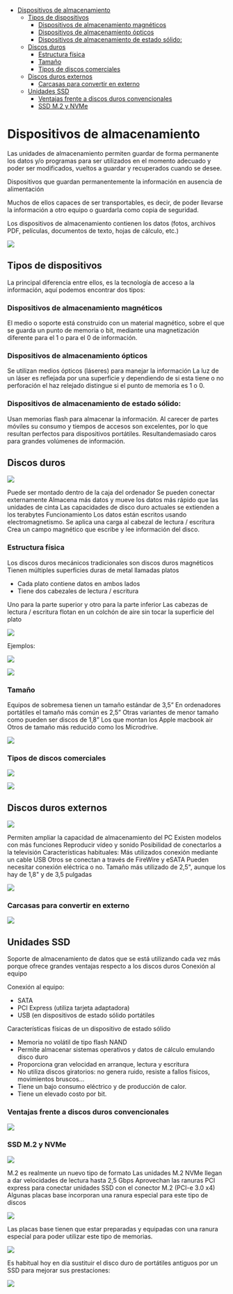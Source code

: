 - [Dispositivos de almacenamiento](#dispositivos-de-almacenamiento)
  - [Tipos de dispositivos](#tipos-de-dispositivos)
    - [Dispositivos de almacenamiento magnéticos](#dispositivos-de-almacenamiento-magn%c3%a9ticos)
    - [Dispositivos de almacenamiento ópticos](#dispositivos-de-almacenamiento-%c3%b3pticos)
    - [Dispositivos de almacenamiento de estado sólido:](#dispositivos-de-almacenamiento-de-estado-s%c3%b3lido)
  - [Discos duros](#discos-duros)
    - [Estructura física](#estructura-f%c3%adsica)
    - [Tamaño](#tama%c3%b1o)
    - [Tipos de discos comerciales](#tipos-de-discos-comerciales)
  - [Discos duros externos](#discos-duros-externos)
    - [Carcasas para convertir en externo](#carcasas-para-convertir-en-externo)
  - [Unidades SSD](#unidades-ssd)
    - [Ventajas frente a discos duros convencionales](#ventajas-frente-a-discos-duros-convencionales)
    - [SSD M.2 y NVMe](#ssd-m2-y-nvme)

# Dispositivos de almacenamiento

Las unidades de almacenamiento permiten guardar de forma permanente los datos y/o programas para ser utilizados en el momento adecuado y poder ser modificados, vueltos a guardar y recuperados cuando se desee. 

Dispositivos que guardan permanentemente la información en ausencia de alimentación

Muchos de ellos capaces de ser transportables, es decir, de poder llevarse la información a otro equipo o guardarla como copia de seguridad.

Los dispositivos de almacenamiento contienen los datos (fotos, archivos PDF, películas, documentos de texto, hojas de cálculo, etc.)

![](img/2019-10-08-16-30-47.png)

## Tipos de dispositivos

La principal diferencia entre ellos, es la tecnología de acceso a la información, aquí podemos encontrar dos tipos:

### Dispositivos de almacenamiento magnéticos

El medio o soporte está construido con un material magnético, sobre el que se guarda un punto de memoria o bit, mediante una magnetización diferente para el 1 o para el 0 de información.

### Dispositivos de almacenamiento ópticos

Se utilizan medios ópticos (láseres) para manejar la información
La luz de un láser es reflejada por una superficie y dependiendo de si esta tiene o no perforación el haz relejado distingue si el punto de memoria es 1 o 0.

### Dispositivos de almacenamiento de estado sólido: 

Usan memorias flash para almacenar la información. 
Al carecer de partes móviles su consumo y tiempos de accesos son excelentes, por lo que resultan perfectos para dispositivos portátiles. 
Resultandemasiado caros para grandes volúmenes de información.

## Discos duros

![](img/2019-10-08-16-32-16.png)

Puede ser montado dentro de la caja del ordenador
Se pueden conectar externamente
Almacena más datos y mueve los datos más rápido que las unidades de cinta
Las capacidades de disco duro actuales se extienden a los terabytes
Funcionamiento
Los datos están escritos usando electromagnetismo. 
Se aplica una carga al cabezal de lectura / escritura 
Crea un campo magnético que escribe y lee información del disco.

### Estructura física

Los discos duros mecánicos tradicionales son discos duros magnéticos
Tienen múltiples superficies duras de metal llamadas platos

- Cada plato contiene datos en ambos lados
- Tiene dos cabezales de lectura / escritura

Uno para la parte superior y otro para la parte inferior
Las cabezas de lectura / escritura flotan en un colchón de aire sin tocar la superficie del plato

![](img/2019-10-08-16-32-52.png)

Ejemplos:

![](img/2019-10-08-16-34-27.png)

![](img/2019-10-08-16-34-32.png)

### Tamaño

Equipos de sobremesa tienen un tamaño estándar de 3,5”
En ordenadores portátiles el tamaño más común es 2,5” 
Otras variantes de menor tamaño como pueden ser discos de 1,8” 
Los que montan los Apple macbook air
Otros de tamaño más reducido como los Microdrive.

![](img/2019-10-08-16-35-37.png)

### Tipos de discos comerciales

![](img/2019-10-08-16-36-10.png)

![](img/2019-10-08-16-36-17.png)

## Discos duros externos

![](img/2019-10-08-16-37-49.png)

Permiten ampliar la capacidad de almacenamiento del PC
Existen modelos con más funciones 
Reproducir vídeo y sonido 
Posibilidad de conectarlos a la televisión
Características habituales:
Más utilizados conexión mediante un cable USB
Otros se conectan a través de FireWire y eSATA
Pueden necesitar conexión eléctrica o no. 
Tamaño más utilizado de 2,5", aunque los hay de 1,8" y de 3,5 pulgadas

![](img/2019-10-08-16-37-53.png)

### Carcasas para convertir en externo

![](img/2019-10-08-16-38-17.png)


## Unidades SSD

Soporte de almacenamiento de datos que se está utilizando cada vez más porque ofrece grandes ventajas respecto a los discos duros Conexión al equipo

Conexión al equipo:

- SATA
- PCI Express (utiliza tarjeta adaptadora)
- USB (en dispositivos de estado sólido portátiles

Características físicas de un dispositivo de estado sólido

- Memoria no volátil de tipo flash NAND
- Permite almacenar sistemas operativos y datos de cálculo emulando disco duro
- Proporciona gran velocidad en arranque, lectura y escritura
- No utiliza discos giratorios: no genera ruido, resiste a fallos físicos, movimientos bruscos...
- Tiene un bajo consumo eléctrico y de producción de calor.
- Tiene un elevado costo por bit.

### Ventajas frente a discos duros convencionales

![](img/2019-10-08-16-41-38.png)

### SSD M.2 y NVMe

![](img/2019-10-08-16-42-29.png)

M.2 es realmente un nuevo tipo de formato
Las unidades M.2 NVMe llegan a dar velocidades de lectura hasta 2,5 Gbps
Aprovechan las ranuras PCI express para conectar unidades SSD con el conector M.2 (PCI-e 3.0 x4)
Algunas placas base incorporan una ranura especial para este tipo de discos

![](img/2019-10-08-16-42-44.png)

Las placas base tienen que estar preparadas y equipadas con una ranura especial para poder utilizar este tipo de memorias.

![](img/2019-10-08-16-42-48.png)

Es habitual hoy en día sustituir el disco duro de portátiles antiguos por un SSD para mejorar sus prestaciones:

![](img/2019-10-08-16-43-03.png)

